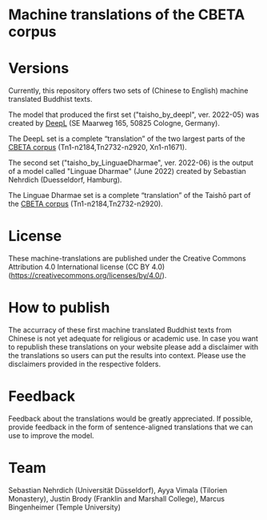 # Machine translations of the CBETA corpus

# Versions
Currently, this repository offers two sets of (Chinese to English) machine translated Buddhist texts.

The model that produced the first set ("taisho_by_deepl", ver. 2022-05) was created by [DeepL](https://www.deepl.com) (SE Maarweg 165, 50825 Cologne, Germany).

The DeepL set is a complete “translation” of the two largest parts of the [CBETA corpus](https://www.cbeta.org/) (Tn1-n2184,Tn2732-n2920, Xn1-n1671).


The second set ("taisho_by_LinguaeDharmae", ver. 2022-06) is the output of a model called "Linguae Dharmae" (June 2022) created by Sebastian Nehrdich (Duesseldorf, Hamburg).

The Linguae Dharmae set is a complete “translation” of the Taishō part of the [CBETA corpus](https://www.cbeta.org/) (Tn1-n2184,Tn2732-n2920).


# License

These machine-translations are published under the Creative Commons Attribution 4.0 International license (CC BY 4.0) (https://creativecommons.org/licenses/by/4.0/). 

# How to publish 
The accurracy of these first machine translated Buddhist texts from Chinese is not yet adequate for religious or academic use. In case you want to republish these translations on your website please add a disclaimer with the translations so users can put the results into context. Please use the disclaimers provided in the respective folders.


# Feedback

Feedback about the translations would be greatly appreciated. If possible, provide feedback in the form of sentence-aligned translations that we can use to improve the model.


# Team
Sebastian Nehrdich (Universität Düsseldorf), Ayya Vimala (Tilorien Monastery), Justin Brody (Franklin and Marshall College), Marcus Bingenheimer (Temple University)
